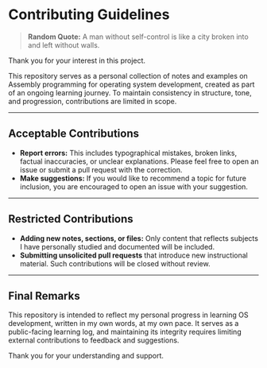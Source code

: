 # Contributing Guidelines

> **Random Quote:** A man without self-control is like a city broken into and left without walls.

Thank you for your interest in this project.

This repository serves as a personal collection of notes and examples on Assembly programming for operating system development, created as part of an ongoing learning journey. To maintain consistency in structure, tone, and progression, contributions are limited in scope.

---

## Acceptable Contributions

+ **Report errors:** This includes typographical mistakes, broken links, factual inaccuracies, or unclear explanations. Please feel free to open an issue or submit a pull request with the correction.
+ **Make suggestions:** If you would like to recommend a topic for future inclusion, you are encouraged to open an issue with your suggestion.

---

## Restricted Contributions

+ **Adding new notes, sections, or files:** Only content that reflects subjects I have personally studied and documented will be included.
+ **Submitting unsolicited pull requests** that introduce new instructional material. Such contributions will be closed without review.

---

## Final Remarks

This repository is intended to reflect my personal progress in learning OS development, written in my own words, at my own pace. It serves as a public-facing learning log, and maintaining its integrity requires limiting external contributions to feedback and suggestions.

Thank you for your understanding and support.
